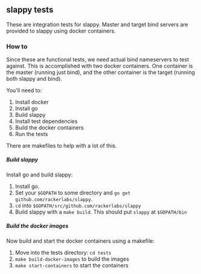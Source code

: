 slappy tests
------------

These are integration tests for slappy. Master and target bind servers are
provided to slappy using docker containers.


### How to

Since these are functional tests, we need actual bind nameservers to test
against. This is accomplished with two docker containers. One container is
the master (running just bind), and the other container is the target (running
both slappy and bind).

You'll need to:

1. Install docker
2. Install go
3. Build slappy
4. Install test dependencies
5. Build the docker containers
6. Run the tests

There are makefiles to help with a lot of this.


##### Build slappy

Install go and build slappy:

1. Install go.
2. Set your `$GOPATH` to some directory and `go get github.com/rackerlabs/slappy`.
3. `cd` into `$GOPATH/src/github.com/rackerlabs/slappy`
4. Build slappy with a `make build`. This should put `slappy` at `$GOPATH/bin`


##### Build the docker images

Now build and start the docker containers using a makefile:

1. Move into the tests directory: `cd tests`
2. `make build-docker-images` to build the images
3. `make start-containers` to start the containers

